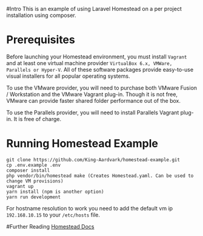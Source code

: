 #Intro
This is an example of using Laravel Homestead on a per project installation using composer. 

# Prerequisites
Before launching your Homestead environment, you must install 
`Vagrant` and at least one virtual machine provider `VirtualBox 6.x, VMWare, Parallels or Hyper-V`.
 All of these software packages provide easy-to-use visual installers for all popular operating systems.
 
To use the VMware provider, you will need to purchase both VMware Fusion / Workstation and the VMware Vagrant plug-in.
 Though it is not free, VMware can provide faster shared folder performance out of the box.
   
To use the Parallels provider, you will need to install Parallels Vagrant plug-in. It is free of charge.

# Running Homestead Example
```
git clone https://github.com/King-Aardvark/homestead-example.git
cp .env.example .env
composer install
php vendor/bin/homestead make (Creates Homestead.yaml. Can be used to change VM provisions)
vagrant up
yarn install (npm is another option)
yarn run development
```
For hostname resolution to work you need to add the default vm ip `192.168.10.15` to your `/etc/hosts` file.

#Further Reading
[Homestead Docs](https://laravel.com/docs/master/homestead)
